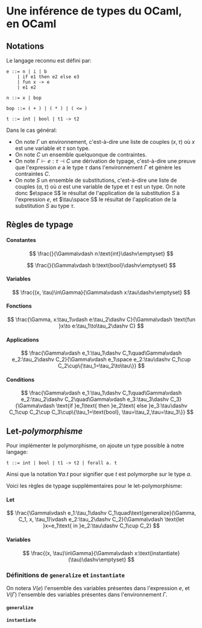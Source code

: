 # Une inférence de types du OCaml, en OCaml

## Notations

Le langage reconnu est défini par:
```
e ::= n | i | b
    | if e1 then e2 else e3
    | fun x -> e
    | e1 e2

n ::= x | bop

bop ::= ( + ) | ( * ) | ( <= )

t ::= int | bool | t1 -> t2
```

Dans le cas général:
- On note $\Gamma$ un environnement, c'est-à-dire une liste de couples $(x, \tau)$ où $x$ est une variable et $\tau$ son type.
- On note $C$ un ensemble quelquonque de contraintes.
- On note $\Gamma\vdash e:\tau\dashv C$ une dérivation de typage, c'est-à-dire une preuve que l'expression $e$ a le type $\tau$ dans l'environnement $\Gamma$ et génère les contraintes $C$.
- On note $S$ un ensemble de substitutions, c'est-à-dire une liste de couples $(\alpha, \tau)$ où $\alpha$ est une variable de type et $\tau$ est un type. On note donc $e\space S$ le résultat de l'application de la substitution $S$ à l'expression $e$, et $\tau\space S$ le résultat de l'application de la substitution $S$ au type $\tau$.

## Règles de typage

#### Constantes

$$
\frac{}{\Gamma\vdash n:\text{int}\dashv\emptyset}
$$

$$
\frac{}{\Gamma\vdash b:\text{bool}\dashv\emptyset}
$$

#### Variables

$$
\frac{(x, \tau)\in\Gamma}{\Gamma\vdash x:\tau\dashv\emptyset}
$$

#### Fonctions

$$
\frac{\Gamma, x:\tau_1\vdash e:\tau_2\dashv C}{\Gamma\vdash \text{fun }x\to e:\tau_1\to\tau_2\dashv C}
$$

#### Applications

$$
\frac{\Gamma\vdash e_1:\tau_1\dashv C_1\quad\Gamma\vdash e_2:\tau_2\dashv C_2}{\Gamma\vdash e_1\space e_2:\tau\dashv C_1\cup C_2\cup\{\tau_1=\tau_2\to\tau\}}
$$

#### Conditions

$$
\frac{\Gamma\vdash e_1:\tau_1\dashv C_1\quad\Gamma\vdash e_2:\tau_2\dashv C_2\quad\Gamma\vdash e_3:\tau_3\dashv C_3}{\Gamma\vdash \text{if }e_1\text{ then }e_2\text{ else }e_3:\tau\dashv C_1\cup C_2\cup C_3\cup\{\tau_1=\text{bool}, \tau=\tau_2,\tau=\tau_3\}}
$$

## Let-*polymorphisme*

Pour implémenter le polymorphisme, on ajoute un type possible à notre langage:
```
t ::= int | bool | t1 -> t2 | forall a. t
```

Ainsi que la notation $\forall a. t$ pour signifier que $t$ est polymorphe sur le type $a$.

Voici les règles de typage supplémentaires pour le let-polymorphisme:

#### Let

$$
\frac{\Gamma\vdash e_1:\tau_1\dashv C_1\quad\text{generalize}(\Gamma, C_1, x, \tau_1)\vdash e_2:\tau_2\dashv C_2}{\Gamma\vdash \text{let }x=e_1\text{ in }e_2:\tau\dashv C_1\cup C_2}
$$

#### Variables

$$
\frac{(x, \tau)\in\Gamma}{\Gamma\vdash x:\text{instantiate}(\tau)\dashv\emptyset}
$$

### Définitions de `generalize` et `instantiate`

On notera $V(e)$ l'ensemble des variables présentes dans l'expression $e$, et $V(\Gamma)$ l'ensemble des variables présentes dans l'environnement $\Gamma$.

#### `generalize`

#### `instantiate`




